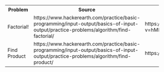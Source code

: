 <table>
  <tr>
    <th>Problem</th>
    <th>Source</th>
    <th>Youtube</th>
    
  </tr>
  <tr>
    <td>Factorial!</td>
    <td>https://www.hackerearth.com/practice/basic-programming/input-output/basics-of-input-output/practice-problems/algorithm/find-factorial/</td>
    <td>https://www.youtube.com/watch?v=hMFtDUN94WY&list=PLDPkidmKyUjusqpkJe2HVJVXnD9XcMj3K</td>
    
  </tr>
  <tr>
    <td>Find Product</td>
    <td>https://www.hackerearth.com/practice/basic-programming/input-output/basics-of-input-output/practice-problems/algorithm/find-product/</td>
    <td>https://www.youtube.com/watch?v=Dli_neW_2FU&t=3s</td>
    
  </tr>
</table>
